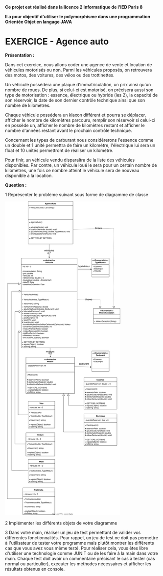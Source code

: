 **Ce projet est réalisé dans la licence 2 Informatique de l'IED Paris 8**

**Il a pour objectif d'utiliser le polymorphisme dans une programmation Orientée Objet en langage JAVA**

# EXERCICE - Agence auto
 
**Présentation :**

Dans cet exercice, nous allons coder une agence de vente et location de véhicules motorisés ou non. Parmi les véhicules proposés, on retrouvera des motos, des voitures, des vélos ou des trottinettes. 

Un véhicule possédera une plaque d'immatriculation, un prix ainsi qu'un nombre de roues. De plus, si celui-ci est motorisé, on précisera aussi son type de motorisation : essence, électrique ou hybride (les 2), la capacité de son réservoir, la date de son dernier contrôle technique ainsi que son
nombre de kilomètres.

Chaque véhicule possédera un klaxon différent et pourra se déplacer, afficher le nombre de kilomètres parcouru, remplir son réservoir si celui-ci en possède un, afficher le nombre de kilomètres restant et afficher le nombre d'années restant avant le prochain contrôle technique.

Concernant les types de carburant nous considérerons l'essence comme un double et 1 unité permettra de faire un kilomètre, l'électrique lui sera un float et 10 unités permettront de réaliser un kilomètre.

Pour finir, un véhicule vendu disparaîtra de la liste des véhicules disponibles. Par contre, un véhicule loué le sera pour un certain nombre de kilomètres, une fois ce nombre atteint le véhicule sera de nouveau disponible à la location.

**Question :**

1 Représenter le problème suivant sous forme de diagramme de classe

![diagramme de classe](assets/diagramme_de_classe.drawio.svg)

2 Implémenter les différents objets de votre diagramme

3 Dans votre main, réaliser un jeu de test permettant de valider vos différentes fonctionnalités. Pour rappel, un jeu de test ne doit pas permettre à l'utilisateur de tester votre programme mais plutôt montrer les différents cas que vous avez vous même testé. Pour réaliser cela, vous êtes libre d'utiliser une technologie comme JUNIT ou de les faire à la main dans votre main. Chaque test doit avoir un commentaire précisant le cas à tester (cas normal ou particulier), exécuter les méthodes nécessaires et afficher les résultats obtenus en console.
